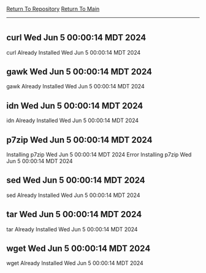[Return To Repository](https://github.com/DigitalWarrior/piholeparser/)
[Return To Main](https://github.com/DigitalWarrior/piholeparser/blob/master/RecentRunLogs/Mainlog.md)
____________________________________
# 
## curl Wed Jun  5 00:00:14 MDT 2024
curl Already Installed Wed Jun  5 00:00:14 MDT 2024
## gawk Wed Jun  5 00:00:14 MDT 2024
gawk Already Installed Wed Jun  5 00:00:14 MDT 2024
## idn Wed Jun  5 00:00:14 MDT 2024
idn Already Installed Wed Jun  5 00:00:14 MDT 2024
## p7zip Wed Jun  5 00:00:14 MDT 2024
Installing p7zip Wed Jun  5 00:00:14 MDT 2024
Error Installing p7zip Wed Jun  5 00:00:14 MDT 2024
## sed Wed Jun  5 00:00:14 MDT 2024
sed Already Installed Wed Jun  5 00:00:14 MDT 2024
## tar Wed Jun  5 00:00:14 MDT 2024
tar Already Installed Wed Jun  5 00:00:14 MDT 2024
## wget Wed Jun  5 00:00:14 MDT 2024
wget Already Installed Wed Jun  5 00:00:14 MDT 2024
